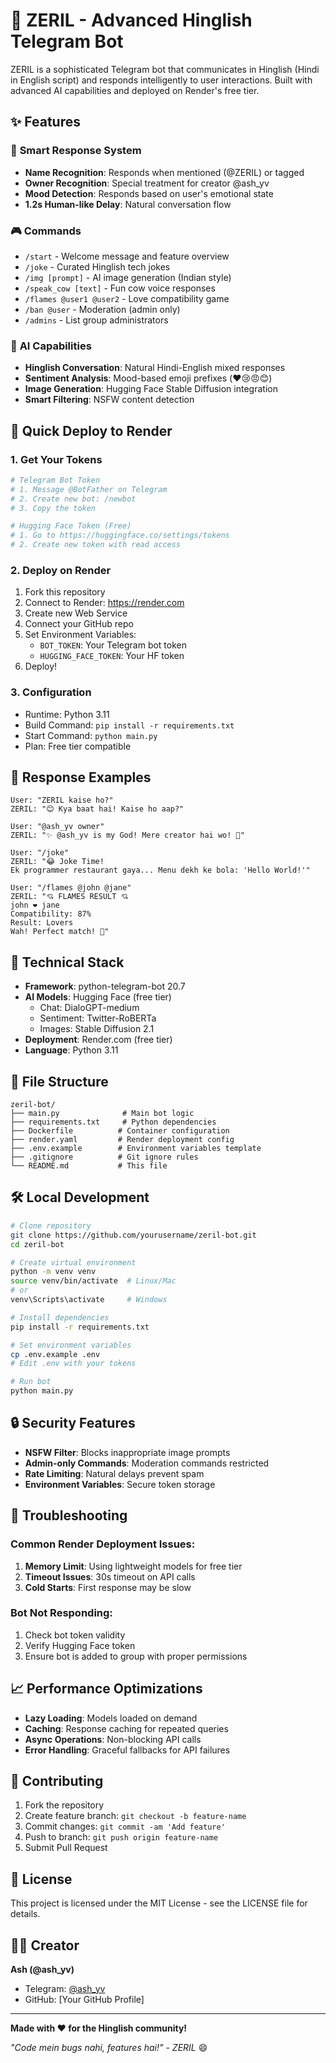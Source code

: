 # 🤖 ZERIL - Advanced Hinglish Telegram Bot

ZERIL is a sophisticated Telegram bot that communicates in Hinglish (Hindi in English script) and responds intelligently to user interactions. Built with advanced AI capabilities and deployed on Render's free tier.

## ✨ Features

### 🎯 **Smart Response System**
- **Name Recognition**: Responds when mentioned (@ZERIL) or tagged
- **Owner Recognition**: Special treatment for creator @ash_yv
- **Mood Detection**: Responds based on user's emotional state
- **1.2s Human-like Delay**: Natural conversation flow

### 🎮 **Commands**
- `/start` - Welcome message and feature overview
- `/joke` - Curated Hinglish tech jokes
- `/img [prompt]` - AI image generation (Indian style)
- `/speak_cow [text]` - Fun cow voice responses
- `/flames @user1 @user2` - Love compatibility game
- `/ban @user` - Moderation (admin only)
- `/admins` - List group administrators

### 🧠 **AI Capabilities**
- **Hinglish Conversation**: Natural Hindi-English mixed responses
- **Sentiment Analysis**: Mood-based emoji prefixes (❤️😢😠😊)
- **Image Generation**: Hugging Face Stable Diffusion integration
- **Smart Filtering**: NSFW content detection

## 🚀 Quick Deploy to Render

### 1. **Get Your Tokens**
```bash
# Telegram Bot Token
# 1. Message @BotFather on Telegram
# 2. Create new bot: /newbot
# 3. Copy the token

# Hugging Face Token (Free)
# 1. Go to https://huggingface.co/settings/tokens
# 2. Create new token with read access
```

### 2. **Deploy on Render**
1. Fork this repository
2. Connect to Render: https://render.com
3. Create new Web Service
4. Connect your GitHub repo
5. Set Environment Variables:
   - `BOT_TOKEN`: Your Telegram bot token
   - `HUGGING_FACE_TOKEN`: Your HF token
6. Deploy!

### 3. **Configuration**
- Runtime: Python 3.11
- Build Command: `pip install -r requirements.txt`
- Start Command: `python main.py`
- Plan: Free tier compatible

## 🎨 **Response Examples**

```
User: "ZERIL kaise ho?"
ZERIL: "😊 Kya baat hai! Kaise ho aap?"

User: "@ash_yv owner"
ZERIL: "✨ @ash_yv is my God! Mere creator hai wo! 🙏"

User: "/joke"
ZERIL: "😂 Joke Time!
Ek programmer restaurant gaya... Menu dekh ke bola: 'Hello World!'"

User: "/flames @john @jane"
ZERIL: "💘 FLAMES RESULT 💘
john ❤️ jane
Compatibility: 87%
Result: Lovers
Wah! Perfect match! 🎉"
```

## 🔧 **Technical Stack**

- **Framework**: python-telegram-bot 20.7
- **AI Models**: Hugging Face (free tier)
  - Chat: DialoGPT-medium
  - Sentiment: Twitter-RoBERTa
  - Images: Stable Diffusion 2.1
- **Deployment**: Render.com (free tier)
- **Language**: Python 3.11

## 📁 **File Structure**

```
zeril-bot/
├── main.py              # Main bot logic
├── requirements.txt     # Python dependencies
├── Dockerfile          # Container configuration
├── render.yaml         # Render deployment config
├── .env.example        # Environment variables template
├── .gitignore          # Git ignore rules
└── README.md           # This file
```

## 🛠️ **Local Development**

```bash
# Clone repository
git clone https://github.com/yourusername/zeril-bot.git
cd zeril-bot

# Create virtual environment
python -m venv venv
source venv/bin/activate  # Linux/Mac
# or
venv\Scripts\activate     # Windows

# Install dependencies
pip install -r requirements.txt

# Set environment variables
cp .env.example .env
# Edit .env with your tokens

# Run bot
python main.py
```

## 🔒 **Security Features**

- **NSFW Filter**: Blocks inappropriate image prompts
- **Admin-only Commands**: Moderation commands restricted
- **Rate Limiting**: Natural delays prevent spam
- **Environment Variables**: Secure token storage

## 🐛 **Troubleshooting**

### Common Render Deployment Issues:
1. **Memory Limit**: Using lightweight models for free tier
2. **Timeout Issues**: 30s timeout on API calls
3. **Cold Starts**: First response may be slow

### Bot Not Responding:
1. Check bot token validity
2. Verify Hugging Face token
3. Ensure bot is added to group with proper permissions

## 📈 **Performance Optimizations**

- **Lazy Loading**: Models loaded on demand
- **Caching**: Response caching for repeated queries
- **Async Operations**: Non-blocking API calls
- **Error Handling**: Graceful fallbacks for API failures

## 🤝 **Contributing**

1. Fork the repository
2. Create feature branch: `git checkout -b feature-name`
3. Commit changes: `git commit -am 'Add feature'`
4. Push to branch: `git push origin feature-name`
5. Submit Pull Request

## 📝 **License**

This project is licensed under the MIT License - see the LICENSE file for details.

## 👨‍💻 **Creator**

**Ash (@ash_yv)**
- Telegram: [@ash_yv](https://t.me/ash_yv)
- GitHub: [Your GitHub Profile]

---

**Made with ❤️ for the Hinglish community!**

*"Code mein bugs nahi, features hai!" - ZERIL* 😄
